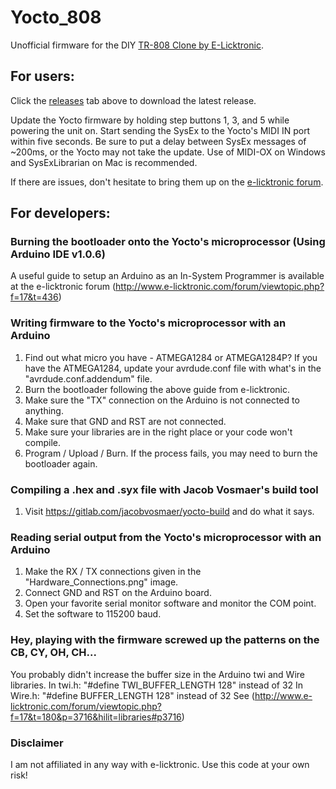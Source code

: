 # Yocto_808
Unofficial firmware for the DIY [TR-808 Clone by E-Licktronic](http://www.e-licktronic.com/en/content/25-yocto-tr808-clone-tr-808).

## For users:
Click the [releases](https://github.com/HomoElectromagneticus/Yocto_808/releases) tab above to download the latest release.

Update the Yocto firmware by holding step buttons 1, 3, and 5 while powering the unit on. Start sending the SysEx to the Yocto's MIDI IN port within five seconds. Be sure to put a delay between SysEx messages of ~200ms, or the Yocto may not take the update. Use of MIDI-OX on Windows and SysExLibrarian on Mac is recommended.

If there are issues, don't hesitate to bring them up on the [e-licktronic forum](http://www.e-licktronic.com/forum/viewforum.php?f=17).

## For developers:
### Burning the bootloader onto the Yocto's microprocessor (Using Arduino IDE v1.0.6)
A useful guide to setup an Arduino as an In-System Programmer is available at the e-licktronic forum (http://www.e-licktronic.com/forum/viewtopic.php?f=17&t=436)

### Writing firmware to the Yocto's microprocessor with an Arduino
1. Find out what micro you have - ATMEGA1284 or ATMEGA1284P? If you have the ATMEGA1284, 
   update your avrdude.conf file with what's in the "avrdude.conf.addendum" file.
2. Burn the bootloader following the above guide from e-licktronic.
3. Make sure the "TX" connection on the Arduino is not connected to anything.
4. Make sure that GND and RST are not connected.
5. Make sure your libraries are in the right place or your code won't compile.
6. Program / Upload / Burn. If the process fails, you may need to burn the bootloader again.

### Compiling a .hex and .syx file with Jacob Vosmaer's build tool
1. Visit https://gitlab.com/jacobvosmaer/yocto-build and do what it says.

### Reading serial output from the Yocto's microprocessor with an Arduino
1. Make the RX / TX connections given in the "Hardware_Connections.png" image.
2. Connect GND and RST on the Arduino board.
3. Open your favorite serial monitor software and monitor the COM point.
4. Set the software to 115200 baud.

### Hey, playing with the firmware screwed up the patterns on the CB, CY, OH, CH...
You probably didn't increase the buffer size in the Arduino twi and Wire libraries. 
In twi.h:
  "#define TWI_BUFFER_LENGTH 128" instead of 32 
In Wire.h:
  "#define BUFFER_LENGTH 128" instead of 32
See (http://www.e-licktronic.com/forum/viewtopic.php?f=17&t=180&p=3716&hilit=libraries#p3716)

### Disclaimer
I am not affiliated in any way with e-licktronic. Use this code at your own risk!
